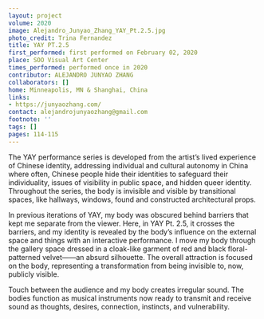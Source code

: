 ```yaml
---
layout: project
volume: 2020
image: Alejandro_Junyao_Zhang_YAY_Pt.2.5.jpg
photo_credit: Trina Fernandez
title: YAY PT.2.5
first_performed: first performed on February 02, 2020
place: SOO Visual Art Center
times_performed: performed once in 2020
contributor: ALEJANDRO JUNYAO ZHANG
collaborators: []
home: Minneapolis, MN & Shanghai, China
links:
- https://junyaozhang.com/
contact: alejandrojunyaozhang@gmail.com
footnote: ''
tags: []
pages: 114-115
---
```




The YAY performance series is developed from the artist’s lived experience of Chinese identity, addressing individual and cultural autonomy in China where often, Chinese people hide their identities to safeguard their individuality, issues of visibility in public space, and hidden queer identity. Throughout the series, the body is invisible and visible by transitional spaces, like hallways, windows, found and constructed architectural props.
 
In previous iterations of YAY, my body was obscured behind barriers that kept me separate from the viewer. Here, in YAY Pt. 2.5, it crosses the barriers, and my identity is revealed by the body’s influence on the external space and things with an interactive performance. I move my body through the gallery space dressed in a cloak-like garment of red and black floral-patterned velvet——an absurd silhouette. The overall attraction is focused on the body, representing a transformation from being invisible to, now, publicly visible.
 
Touch between the audience and my body creates irregular sound. The bodies function as musical instruments now ready to transmit and receive sound as thoughts, desires, connection, instincts, and vulnerability.
